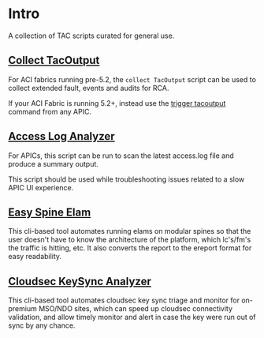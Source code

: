 # Intro

A collection of TAC scripts curated for general use.

## [Collect TacOutput](https://github.com/datacenter/aci-tac-scripts/tree/main/collect%20TacOutput)

For ACI fabrics running pre-5.2, the `collect TacOutput` script can be used to collect extended fault, events and audits for RCA.

If your ACI Fabric is running 5.2+, instead use the [trigger tacoutput](https://techzone.cisco.com/t5/Application-Centric/Guide-to-collect-Tech-Support-and-TAC-requested-outputs-for-ACI/ta-p/1341503#toc-hId--1445615761) command from any APIC.

## [Access Log Analyzer](https://github.com/datacenter/aci-tac-scripts/tree/main/Access%20Log%20Analyzer)

For APICs, this script can be run to scan the latest access.log file and produce a summary output.

This script should be used while troubleshooting issues related to a slow APIC UI experience.

## [Easy Spine Elam](https://github.com/datacenter/aci-tac-scripts/tree/main/Easy%20Spine%20Elam)

This cli-based tool automates running elams on modular spines so that the user doesn't have to know the architecture of the platform, which lc's/fm's the traffic is hitting, etc. It also converts the report to the ereport format for easy readability.


## [Cloudsec KeySync Analyzer](https://github.com/datacenter/aci-tac-scripts/tree/main/Cloudsec%20KeySync%20Analyzer)

This cli-based tool automates cloudsec key sync triage and monitor for on-premium MSO/NDO sites, which can speed up cloudsec connectivity validation, and allow timely monitor and alert in case the key were run out of sync by any chance.
